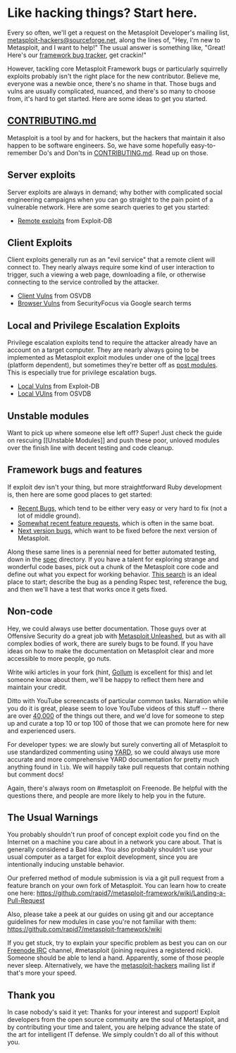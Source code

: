 # Like hacking things? Start here.

Every so often, we'll get a request on the Metasploit Developer's mailing list, <metasploit-hackers@sourceforge.net>, along the lines of, "Hey, I'm new to Metasploit, and I want to help!" The usual answer is something like, "Great! Here's our [framework bug tracker](https://dev.metasploit.com/redmine/projects/framework/issues), get crackin!"

However, tackling core Metasploit Framework bugs or particularly squirrelly exploits probably isn't the right place for the new contributor. Believe me, everyone was a newbie once, there's no shame in that. Those bugs and vulns are usually complicated, nuanced, and there's so many to choose from, it's hard to get started. Here are some ideas to get you started.

## [CONTRIBUTING.md](https://github.com/rapid7/metasploit-framework/blob/master/CONTRIBUTING.md)

Metasploit is a tool by and for hackers, but the hackers that maintain it also happen to be software engineers. So, we have some hopefully easy-to-remember Do's and Don'ts in [CONTRIBUTING.md](https://github.com/rapid7/metasploit-framework/blob/master/CONTRIBUTING.md). Read up on those.

## Server exploits

Server exploits are always in demand; why bother with complicated social engineering campaigns when you can go straight to the pain point of a vulnerable network. Here are some search queries to get you started:

 * [Remote exploits](http://www.exploit-db.com/remote/) from Exploit-DB


## Client Exploits

Client exploits generally run as an "evil service" that a remote client will connect to. They nearly always require some kind of user interaction to trigger, such a viewing a web page, downloading a file, or otherwise connecting to the service controlled by the attacker.

 * [Client Vulns](http://osvdb.org/search/search?search%5Bvuln_title%5D=client&search%5Btext_type%5D=titles&search%5Bs_date%5D=&search%5Be_date%5D=&search%5Brefid%5D=&search%5Breferencetypes%5D=&search%5Bvendors%5D=&search%5Bcvss_score_from%5D=&search%5Bcvss_score_to%5D=&search%5Bcvss_av%5D=*&search%5Bcvss_ac%5D=*&search%5Bcvss_a%5D=*&search%5Bcvss_ci%5D=*&search%5Bcvss_ii%5D=*&search%5Bcvss_ai%5D=*&kthx=search) from OSVDB
 * [Browser Vulns](https://www.google.com/#bav=on.2,or.r_cp.r_qf.&q=site:securityfocus.com+%22Firefox%22+OR+%22Internet+Explorer%22+OR+%22Chrome%22+OR+%22Safari%22+OR+%22Opera%22+-%22Retired%22&safe=off) from SecurityFocus via Google search terms

## Local and Privilege Escalation Exploits

Privilege escalation exploits tend to require the attacker already have an account on a target computer. They are nearly always going to be implemented as Metasploit exploit modules under one of the [local](https://github.com/rapid7/metasploit-framework/tree/master/modules/exploits/windows/local) trees (platform dependent), but sometimes they're better off as [post modules](https://github.com/rapid7/metasploit-framework/tree/master/modules/post). This is especially true for privilege escalation bugs.

 * [Local Vulns](http://www.exploit-db.com/local/) from Exploit-DB
 * [Local VUlns](http://osvdb.org/search/search?search%5Bvuln_title%5D=&search%5Btext_type%5D=titles&search%5Bs_date%5D=&search%5Be_date%5D=&search%5Brefid%5D=&search%5Breferencetypes%5D=&search%5Bvendors%5D=&search%5Bcvss_score_from%5D=&search%5Bcvss_score_to%5D=&search%5Bcvss_av%5D=*&search%5Bcvss_ac%5D=*&search%5Bcvss_a%5D=*&search%5Bcvss_ci%5D=*&search%5Bcvss_ii%5D=*&search%5Bcvss_ai%5D=*&location_local=1&kthx=search) from OSVDB

## Unstable modules

Want to pick up where someone else left off? Super! Just check the guide on rescuing [[Unstable Modules]] and push these poor, unloved modules over the finish line with decent testing and code cleanup.

## Framework bugs and features

If exploit dev isn't your thing, but more straightforward Ruby development is, then here are some good places to get started:

 * [Recent Bugs](https://dev.metasploit.com/redmine/projects/framework/issues?utf8=%E2%9C%93&set_filter=1&f%5B%5D=tracker_id&op%5Btracker_id%5D=%3D&v%5Btracker_id%5D%5B%5D=1&f%5B%5D=created_on&op%5Bcreated_on%5D=%3Et-&v%5Bcreated_on%5D%5B%5D=30&f%5B%5D=status_id&op%5Bstatus_id%5D=%21&v%5Bstatus_id%5D%5B%5D=7&v%5Bstatus_id%5D%5B%5D=3&v%5Bstatus_id%5D%5B%5D=5&v%5Bstatus_id%5D%5B%5D=6&f%5B%5D=&c%5B%5D=tracker&c%5B%5D=status&c%5B%5D=priority&c%5B%5D=subject&c%5B%5D=updated_on&c%5B%5D=category&c%5B%5D=assigned_to&group_by=), which tend to be either very easy or very hard to fix (not a lot of middle ground).
 * [Somewhat recent feature requests](https://dev.metasploit.com/redmine/projects/framework/issues?utf8=%E2%9C%93&set_filter=1&f%5B%5D=tracker_id&op%5Btracker_id%5D=%3D&v%5Btracker_id%5D%5B%5D=2&f%5B%5D=created_on&op%5Bcreated_on%5D=%3Et-&v%5Bcreated_on%5D%5B%5D=90&f%5B%5D=status_id&op%5Bstatus_id%5D=%21&v%5Bstatus_id%5D%5B%5D=7&v%5Bstatus_id%5D%5B%5D=3&v%5Bstatus_id%5D%5B%5D=5&v%5Bstatus_id%5D%5B%5D=6&f%5B%5D=&c%5B%5D=tracker&c%5B%5D=status&c%5B%5D=priority&c%5B%5D=subject&c%5B%5D=updated_on&c%5B%5D=category&c%5B%5D=assigned_to&group_by=), which is often in the same boat.
 * [Next version bugs](https://dev.metasploit.com/redmine/projects/framework/issues?query_id=606), which want to be fixed before the next version of Metasploit.

Along these same lines is a perennial need for better automated testing, down in the [spec](https://github.com/rapid7/metasploit-framework/tree/master/spec) directory. If you have a talent for exploring strange and wonderful code bases, pick out a chunk of the Metasploit core code and define out what you expect for working behavior. [This search](https://dev.metasploit.com/redmine/projects/framework/issues?query_id=684) is an ideal place to start; describe the bug as a pending Rspec test, reference the bug, and then we'll have a test that works once it gets fixed.

## Non-code

Hey, we could always use better documentation. Those guys over at Offensive Security do a great job with [Metasploit Unleashed](http://www.offensive-security.com/metasploit-unleashed/Main_Page), but as with all complex bodies of work, there are surely bugs to be found. If you have ideas on how to make the documentation on Metasploit clear and more accessible to more people, go nuts.

Write wiki articles in your fork (hint, [Gollum](https://github.com/gollum/gollum) is excellent for this) and let someone know about them, we'll be happy to reflect them here and maintain your credit.

Ditto with YouTube screencasts of particular common tasks. Narration while you do it is great, please seem to love YouTube videos of this stuff -- there are over [40,000](http://www.youtube.com/results?search_query=metasploit&oq=metasploit) of the things out there, and we'd love for someone to step up and curate a top 10 or top 100 of those that we can promote here for new and experienced users.

For developer types: we are slowly but surely converting all of Metasploit to use standardized commenting using [YARD](yardoc.org), so we could always use more accurate and more comprehensive YARD documentation for pretty much anything found in `lib`. We will happily take pull requests that contain nothing but comment docs!

Again, there's always room on #metasploit on Freenode. Be helpful with the questions there, and people are more likely to help you in the future.

## The Usual Warnings

You probably shouldn't run proof of concept exploit code you find on the Internet on a machine you care about in a network you care about. That is generally considered a Bad Idea. You also probably shouldn't use your usual computer as a target for exploit development, since you are intentionally inducing unstable behavior.

Our preferred method of module submission is via a git pull request from a feature branch on your own fork of Metasploit.  You can learn how to create one here:
https://github.com/rapid7/metasploit-framework/wiki/Landing-a-Pull-Request

Also, please take a peek at our guides on using git and our acceptance guidelines for new modules in case you're not familiar with them:
https://github.com/rapid7/metasploit-framework/wiki

If you get stuck, try to explain your specific problem as best you can on our [Freenode IRC](https://freenode.net/) channel, #metasploit (joining requires a registered nick). Someone should be able to lend a hand. Apparently, some of those people never sleep. Alternatively, we have the [metasploit-hackers](https://lists.sourceforge.net/lists/listinfo/metasploit-hackers) mailing list if that's more your speed.

## Thank you

In case nobody's said it yet: Thanks for your interest and support! Exploit developers from the open source community are the soul of Metasploit, and by contributing your time and talent, you are helping advance the state of the art for intelligent IT defense. We simply couldn't do all of this without you.